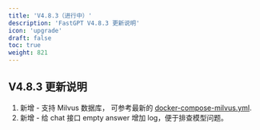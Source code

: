 ```yaml
---
title: 'V4.8.3（进行中）'
description: 'FastGPT V4.8.3 更新说明'
icon: 'upgrade'
draft: false
toc: true
weight: 821
---
```



## V4.8.3 更新说明

1. 新增 - 支持 Milvus 数据库， 可参考最新的 [docker-compose-milvus.yml](https://github.com/labring/FastGPT/blob/main/files/docker/docker-compose-milvus.yml).
2. 新增 - 给 chat 接口 empty answer 增加 log，便于排查模型问题。